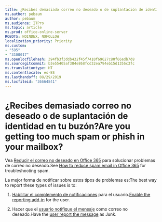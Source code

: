 ```yaml
---
title: ¿Recibes demasiado correo no deseado o de suplantación de identidad en tu buzón?
ms.author: pebaum
author: pebaum
ms.audience: ITPro
ms.topic: article
ms.prod: office-online-server
ROBOTS: NOINDEX, NOFOLLOW
localization_priority: Priority
ms.custom:
- "595"
- "3100017"
ms.openlocfilehash: 394fb3f3ddb432f45f7410f69627c80f66adb7d8
ms.sourcegitcommit: b3e55405af384e868fcd32ea794eb15d1356c3fc
ms.translationtype: HT
ms.contentlocale: es-ES
ms.lasthandoff: 08/29/2019
ms.locfileid: "36664841"
---
```

# <a name="are-you-getting-too-much-spam-or-phish-in-your-mailbox"></a><span data-ttu-id="1f218-102">¿Recibes demasiado correo no deseado o de suplantación de identidad en tu buzón?</span><span class="sxs-lookup"><span data-stu-id="1f218-102">Are you getting too much spam or phish in your mailbox?</span></span>

<span data-ttu-id="1f218-103">Vea [Reducir el correo no deseado en Office 365](https://docs.microsoft.com/office365/securitycompliance/reduce-spam-email) para solucionar problemas de correo no deseado.</span><span class="sxs-lookup"><span data-stu-id="1f218-103">See [How to reduce spam email in Office 365](https://docs.microsoft.com/office365/securitycompliance/reduce-spam-email) for troubleshooting spam.</span></span>
  
<span data-ttu-id="1f218-104">La mejor forma de notificar sobre estos tipos de problemas es:</span><span class="sxs-lookup"><span data-stu-id="1f218-104">The best way to report these types of issues is to:</span></span>
  
1. <span data-ttu-id="1f218-105">[Habilitar el complemento de notificaciones](https://docs.microsoft.com/office365/securitycompliance/enable-the-report-message-add-in) para el usuario.</span><span class="sxs-lookup"><span data-stu-id="1f218-105">[Enable the reporting add-in](https://docs.microsoft.com/office365/securitycompliance/enable-the-report-message-add-in) for the user.</span></span>

2. <span data-ttu-id="1f218-106">Hacer que el [usuario notifique el mensaje](https://support.office.com/article/b5caa9f1-cdf3-4443-af8c-ff724ea719d2) como correo no deseado.</span><span class="sxs-lookup"><span data-stu-id="1f218-106">Have the [user report the message](https://support.office.com/article/b5caa9f1-cdf3-4443-af8c-ff724ea719d2) as Junk.</span></span>
